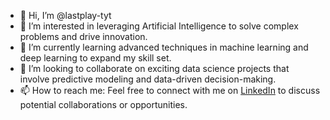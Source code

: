 - 👋 Hi, I’m @lastplay-tyt
- 👀 I’m interested in leveraging Artificial Intelligence to solve complex problems and drive innovation.
- 🌱 I’m currently learning advanced techniques in machine learning and deep learning to expand my skill set.
- 💞️ I’m looking to collaborate on exciting data science projects that involve predictive modeling and data-driven decision-making.
- 📫 How to reach me: Feel free to connect with me on [LinkedIn](https://www.linkedin.com/in/ibrahim-mir/) to discuss potential collaborations or opportunities.

<!---
lastplay-tyt/lastplay-tyt is a ✨ special ✨ repository because its `README.md` (this file) appears on your GitHub profile.
You can click the Preview link to take a look at your changes.
--->
